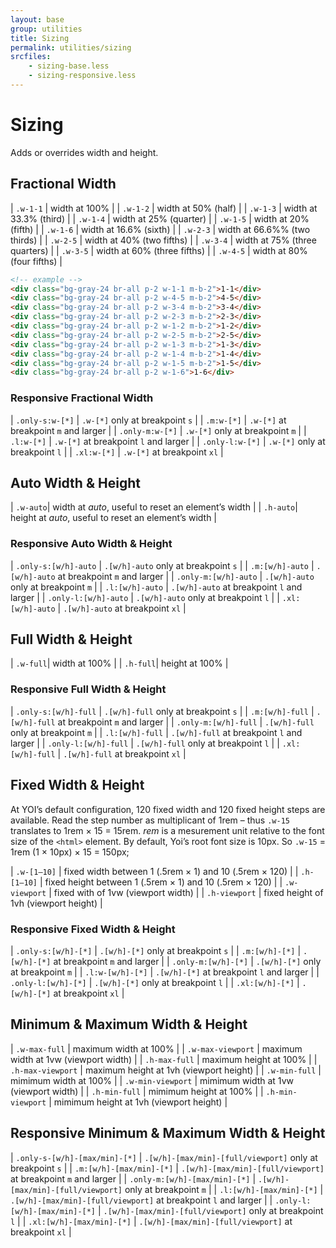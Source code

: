 ```yaml
---
layout: base
group: utilities
title: Sizing
permalink: utilities/sizing
srcfiles:
    - sizing-base.less
    - sizing-responsive.less
---
```


# Sizing

<p class="intro">Adds or overrides width and height.</p>

## Fractional Width

| `.w-1-1`  | width at 100%                 |
| `.w-1-2`  | width at 50% (half)           |
| `.w-1-3`  | width at 33.3% (third)        |
| `.w-1-4`  | width at 25% (quarter)        |
| `.w-1-5`  | width at 20% (fifth)          |
| `.w-1-6`  | width at 16.6% (sixth)        |
| `.w-2-3`  | width at 66.6%% (two thirds)  |
| `.w-2-5`  | width at 40% (two fifths)     |
| `.w-3-4`  | width at 75% (three quarters) |
| `.w-3-5`  | width at 60% (three fifths)   |
| `.w-4-5`  | width at 80% (four fifths)    |

```html
<!-- example -->
<div class="bg-gray-24 br-all p-2 w-1-1 m-b-2">1-1</div>
<div class="bg-gray-24 br-all p-2 w-4-5 m-b-2">4-5</div>
<div class="bg-gray-24 br-all p-2 w-3-4 m-b-2">3-4</div>
<div class="bg-gray-24 br-all p-2 w-2-3 m-b-2">2-3</div>
<div class="bg-gray-24 br-all p-2 w-1-2 m-b-2">1-2</div>
<div class="bg-gray-24 br-all p-2 w-2-5 m-b-2">2-5</div>
<div class="bg-gray-24 br-all p-2 w-1-3 m-b-2">1-3</div>
<div class="bg-gray-24 br-all p-2 w-1-4 m-b-2">1-4</div>
<div class="bg-gray-24 br-all p-2 w-1-5 m-b-2">1-5</div>
<div class="bg-gray-24 br-all p-2 w-1-6">1-6</div>
```

### Responsive Fractional Width

| `.only-s:w-[*]` | `.w-[*]` only at breakpoint `s`       |
| `.m:w-[*]`      | `.w-[*]` at breakpoint `m` and larger |
| `.only-m:w-[*]` | `.w-[*]` only at breakpoint `m`       |
| `.l:w-[*]`      | `.w-[*]` at breakpoint `l` and larger |
| `.only-l:w-[*]` | `.w-[*]` only at breakpoint `l`       |
| `.xl:w-[*]`     | `.w-[*]` at breakpoint `xl`           |

## Auto Width & Height

| `.w-auto`| width at *auto*, useful to reset an element’s width  |
| `.h-auto`| height at *auto*, useful to reset an element’s width |

### Responsive Auto Width & Height

| `.only-s:[w/h]-auto` | `.[w/h]-auto` only at breakpoint `s`       |
| `.m:[w/h]-auto`      | `.[w/h]-auto` at breakpoint `m` and larger |
| `.only-m:[w/h]-auto` | `.[w/h]-auto` only at breakpoint `m`       |
| `.l:[w/h]-auto`      | `.[w/h]-auto` at breakpoint `l` and larger |
| `.only-l:[w/h]-auto` | `.[w/h]-auto` only at breakpoint `l`       |
| `.xl:[w/h]-auto`     | `.[w/h]-auto` at breakpoint `xl`           |

## Full Width & Height

| `.w-full`| width at 100%  |
| `.h-full`| height at 100% |

### Responsive Full Width & Height

| `.only-s:[w/h]-full` | `.[w/h]-full` only at breakpoint `s`       |
| `.m:[w/h]-full`      | `.[w/h]-full` at breakpoint `m` and larger |
| `.only-m:[w/h]-full` | `.[w/h]-full` only at breakpoint `m`       |
| `.l:[w/h]-full`      | `.[w/h]-full` at breakpoint `l` and larger |
| `.only-l:[w/h]-full` | `.[w/h]-full` only at breakpoint `l`       |
| `.xl:[w/h]-full`     | `.[w/h]-full` at breakpoint `xl`           |

## Fixed Width & Height

At YOI’s default configuration, 120 fixed width and 120 fixed height steps are available. Read the step number as multiplicant of 1rem – thus `.w-15` translates to 1rem &times; 15 = 15rem. *rem* is a mesurement unit relative to the font size of the `<html>` element. By default, Yoi’s root font size is 10px. So `.w-15` = 1rem (1 &times; 10px) &times; 15 = 150px;

| `.w-[1–10]`   | fixed width between 1 (.5rem &times; 1) and 10 (.5rem &times; 120)  |
| `.h-[1–10]`   | fixed height between 1 (.5rem &times; 1) and 10 (.5rem &times; 120) |
| `.w-viewport` | fixed with of 1vw (viewport width)                                 |
| `.h-viewport` | fixed height of 1vh (viewport height)                              |

### Responsive Fixed Width & Height

| `.only-s:[w/h]-[*]` | `.[w/h]-[*]` only at breakpoint `s`       |
| `.m:[w/h]-[*]`      | `.[w/h]-[*]` at breakpoint `m` and larger |
| `.only-m:[w/h]-[*]` | `.[w/h]-[*]` only at breakpoint `m`       |
| `.l:w-[w/h]-[*]`    | `.[w/h]-[*]` at breakpoint `l` and larger |
| `.only-l:[w/h]-[*]` | `.[w/h]-[*]` only at breakpoint `l`       |
| `.xl:[w/h]-[*]`     | `.[w/h]-[*]` at breakpoint `xl`           |

## Minimum & Maximum Width & Height

| `.w-max-full`     | maximum width at 100%                   |
| `.w-max-viewport` | maximum width at 1vw (viewport width)   |
| `.h-max-full`     | maximum height at 100%                  |
| `.h-max-viewport` | maximum height at 1vh (viewport height) |
| `.w-min-full`     | mimimum width at 100%                   |
| `.w-min-viewport` | mimimum width at 1vw (viewport width)   |
| `.h-min-full`     | mimimum height at 100%                  |
| `.h-min-viewport` | mimimum height at 1vh (viewport height) |

## Responsive Minimum & Maximum Width & Height

| `.only-s-[w/h]-[max/min]-[*]`  | `.[w/h]-[max/min]-[full/viewport]` only at breakpoint `s`      |
| `.m:[w/h]-[max/min]-[*]`      | `.[w/h]-[max/min]-[full/viewport]` at breakpoint `m` and larger |
| `.only-m:[w/h]-[max/min]-[*]` | `.[w/h]-[max/min]-[full/viewport]` only at breakpoint `m`       |
| `.l:[w/h]-[max/min]-[*]`      | `.[w/h]-[max/min]-[full/viewport]` at breakpoint `l` and larger |
| `.only-l:[w/h]-[max/min]-[*]` | `.[w/h]-[max/min]-[full/viewport]` only at breakpoint `l`       |
| `.xl:[w/h]-[max/min]-[*]`     | `.[w/h]-[max/min]-[full/viewport]` at breakpoint `xl`           |
